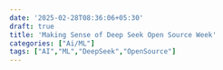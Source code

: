 ```yaml
---
date: '2025-02-28T08:36:06+05:30' 
draft: true
title: 'Making Sense of Deep Seek Open Source Week'
categories: ["Ai/ML"]
tags: ["AI","ML","DeepSeek","OpenSource"]
---
```


